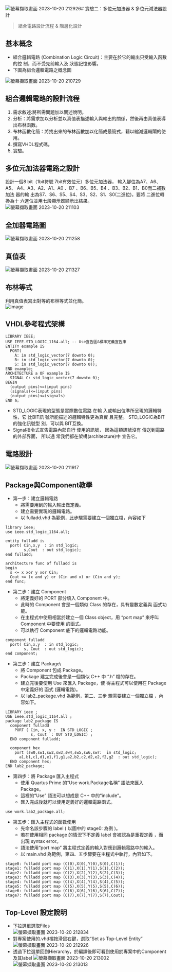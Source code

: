 ![螢幕擷取畫面 2023-10-20 212926](https://github.com/Zocke07/Microprocessor-Based-Systems/assets/91361456/093b5676-8ea8-494e-9df8-823ee555d47b)# 實驗二：多位元加法器 & 多位元減法器設計  
> 組合電路設計流程 & 階層化設計

## 基本概念  
- 組合邏輯電路 (Combination Logic Circuit)：主要在於它的輸出只受輸入函數的控 制，而不受先前輸入及 狀態記憶影響。
- 下圖為組合邏輯電路之概念圖

![螢幕擷取畫面 2023-10-20 210729](https://github.com/Zocke07/Microprocessor-Based-Systems/assets/91361456/75323e8b-eca3-45de-961d-cda013b306c8)
 

## 組合邏輯電路的設計流程
1. 需求敘述:將所需問題加以闡述說明。
2. 分析：將需求加以分析並以真值表描述輸入與輸出的關係，然後再由真值表導出布林函數。
3. 布林函數化簡：將找出來的布林函數加以化簡成最簡式，藉以縮減邏輯閘的使用。
4. 撰寫VHDL程式碼。
5. 實驗。

## 多位元加法器電路之設計
設計一個8 bit（1bit符號 7bit有效位元）多位元加法器， 輸入腳位為A7、A6、A5、 A4、A3、A2、A1、A0 、B7 、B6、B5、B4 、B3、B2、B1、B0而二補數加法 器的輸 出為S7、S6、S5、S4、S3、S2、S1、S0(二進位)，要將 二進位轉換為十 六進位並用七段顯示器顯示出結果。  
![螢幕擷取畫面 2023-10-20 211103](https://github.com/Zocke07/Microprocessor-Based-Systems/assets/91361456/24e6b1fa-227b-4b78-b4ec-de847817c20d)  

## 全加器電路圖  
![螢幕擷取畫面 2023-10-20 211258](https://github.com/Zocke07/Microprocessor-Based-Systems/assets/91361456/bc9e4560-6a2e-4d97-bf30-286b50dd35c4)  

## 真值表  
![螢幕擷取畫面 2023-10-20 211327](https://github.com/Zocke07/Microprocessor-Based-Systems/assets/91361456/4472d53d-3e2e-4b24-a6c5-7adc22a10d90)  

## 布林等式  
利用真值表寫出對等的布林等式並化簡。  
![image](https://github.com/Zocke07/Microprocessor-Based-Systems/assets/91361456/b29cab8c-dd32-4750-9f68-e6c8aadee160)  

## VHDL參考程式架構
```
LIBRARY IEEE;
USE IEEE.STD_LOGIC_1164.all; -- Use宣告區&標準定義宣告庫
ENTITY example IS
  PORT(
    A: in std_logic_vector(7 downto 0);
    B: in std_logic_vector(7 downto 0);
    S: in std_logic_vector(7 downto 0));
END example;
ARCHITECTURE a OF example IS
  SIGNAL C: std_logic_vector(7 downto 0);
BEGIN
  (output pins)<=(input pins)
  (signals)<=(input pins)
  (output pins)<=(signals)
END a;
```
- STD_LOGIC表現的型態是實際數位電路 在輸 入或輸出位準所呈現的邏輯特性，它 比BIT訊 號所能描述的邏輯特性更為真實 且完整。 STD_LOGIC為BIT的強化訊號型 別，可以與 BIT互換。
- Signal指令式宣告電路內部自行 使用的訊號， 因為這類訊號沒有 傳送到電路的外部界面， 所以通 常我們都在架構(architecture)中 宣告它。

## 電路設計  
![螢幕擷取畫面 2023-10-20 211917](https://github.com/Zocke07/Microprocessor-Based-Systems/assets/91361456/3cca736e-4786-4240-96dc-b442cc29dad6)

## Package與Component教學
- 第一步：建立邏輯電路
  - 將需要用到的輸入輸出做定義。
  - 建立需要實現的邏輯電路。
  - 以 fulladd.vhd 為範例，此步驟需要建立一個獨立檔，內容如下
```
library ieee;
use ieee.std_logic_1164.all;

entity fulladd is
  port( Cin,x,y  : in std_logic;
        s,Cout  : out std_logic);
end fulladd;

architecture func of fulladd is
begin
  s <= x xor y xor Cin;
  Cout <= (x and y) or (Cin and x) or (Cin and y);
end func;
```

- 第二步：建立 Component
  - 將定義好的 PORT 部分填入 Component 中。
  - 此時的 Component 會是一個類似 Class 的存在，具有變數定義與 函式功能。
  - 在主程式中使用相當於建立一個 Class object，用 “port map” 來呼叫Component 中要使用 的函式。
  - 可以執行 Component 底下的邏輯電路功能。
```
component fulladd
  port( Cin,x,y  : in std_logic;
        s, Cout  : out std_logic);
end component;
```

- 第三步：建立 Package\
  - 將 Component 包成 Package。
  - Package 建立完成後會是一個類似 C++ 中 “.h” 檔的存在。
  - 建立完後要使用 Use 來匯入 Package，使 得主程式可以使用在 Package 中定義好的 函式 (邏輯電路)。
  - 以 lab2_package.vhd 為範例，第二、三步 驟需要建立一個獨立檔 ，內容如下。
```
LIBRARY ieee ;
USE ieee.std_logic_1164.all ;
package lab2_package IS
  component fulladd
    PORT ( Cin, x, y :  IN STD_LOGIC ;
           s, Cout  : OUT STD_LOGIC) ;
  END component fulladd;

  component hex
    port (sw0,sw1,sw2,sw3,sw4,sw5,sw6,sw7:  in std_logic;
      a1,b1,c1,d1,e1,f1,g1,a2,b2,c2,d2,e2,f2,g2  : out std_logic);
  END component hex;
END lab2_package;
```

- 第四步：將 Package 匯入主程式
  - 使用 Quartus Prime 的“Use work.Package名稱” 語法來匯入 Package。
  - 這裡的“Use” 語法可以想成是 C++ 中的“include”。
  - 匯入完成後就可以使用定義好的邏輯電路函式。
```
use work.lab2_package.all;
```

- 第五步：匯入主程式的函數使用
  - 先命名該步驟的 label ( 以圖中的 stage0: 為例 )。
  - 若在使用相同 package 的情況下不定義 label 會被認為是重複定義 ，而出現 syntax error。
  - 語法使用“port map” 將主程式定義的輸入對應到邏輯電路中的輸入。
  - 以 main.vhd 為範例，第四、五步驟要在主程式中執行，內容如下。
```
stage0: fulladd port map (C(0),X(0),Y(0),S(0),C(1));
stage1: fulladd port map (C(1),X(1),Y(1),S(1),C(2));
stage2: fulladd port map (C(2),X(2),Y(2),S(2),C(3));
stage3: fulladd port map (C(3),X(3),Y(3),S(3),C(4));
stage4: fulladd port map (C(4),X(4),Y(4),S(4),C(5));
stage5: fulladd port map (C(5),X(5),Y(5),S(5),C(6));
stage6: fulladd port map (C(6),X(6),Y(6),S(6),C(7));
stage7: fulladd port map (C(7),X(7),Y(7),S(7),Cout);
```

## Top-Level 設定說明  
- 下拉選單選取Files  
![螢幕擷取畫面 2023-10-20 212834](https://github.com/Zocke07/Microprocessor-Based-Systems/assets/91361456/16c2b540-4706-4e85-a512-28735e8dff82)  
- 對專案使用的.vhd檔按滑鼠右鍵，選取“Set as Top-Level Entity”
![螢幕擷取畫面 2023-10-20 212926](https://github.com/Zocke07/Microprocessor-Based-Systems/assets/91361456/5f090e97-ce6c-4504-be83-03ae17d09ff8)
- 透過下拉選單回到Hierarchy，於編譯後即可看到使用於專案中的Component及其label
![螢幕擷取畫面 2023-10-20 213002](https://github.com/Zocke07/Microprocessor-Based-Systems/assets/91361456/74c4a75d-c05f-4009-b870-24abf65d2339)
![螢幕擷取畫面 2023-10-20 213013](https://github.com/Zocke07/Microprocessor-Based-Systems/assets/91361456/6991f73c-4c32-49b7-ade7-c7bd4db85cfe)
